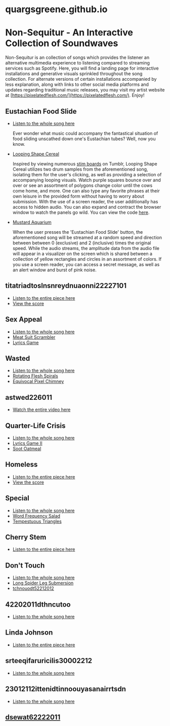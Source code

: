 # quargsgreene.github.io

Non-Sequitur - An Interactive Collection of Soundwaves
===================================

Non-Sequitur is an collection of songs which provides the listener an alternative multimedia experience to listening compared to streaming services such as Spotify. Here, you will find a landing page for interactive installations and generative visuals sprinkled throughout the song collection. For alternate versions of certain installations accompanied by less explanation, along with links to other social media platforms and updates regarding traditional music releases, you may visit my artist website at [https://pixelatedflesh.com/](https://pixelatedflesh.com/). Enjoy!

Eustachian Food Slide 
---------------------
* [Listen to the whole song here](https://www.dropbox.com/s/5btburvpop4sp0n/Eustachian%20Food%20Slide%202%2048k%2010192022.mp3?dl=0)

  Ever wonder what music could accompany the fantastical situation of food sliding unscathed down one's Eustachian tubes?
  Well, now you know.

* [Looping Shape Cereal](https://quargsgreene.github.io/Looping-Shape-Cereal/)

  Inspired by viewing numerous [stim boards](https://www.yourdictionary.com/stim-board) on Tumblr, Looping Shape Cereal utilizes two drum samples from the   aforementioned song, isolating them for the user's clicking, as well as providing a selection of accompanying looping visuals.
  Watch purple squares bounce over and over or see an assortment of polygons change color until the cows come home, and more. One can also type any           favorite phrases at their own leisure in the provided form without having to worry about submission. With the use of a screen reader, the user
  additionally has access to hidden audio. You can also expand and contract the browser window to watch the panels go wild. 
  You can view the code [here](https://github.com/quargsgreene/Looping-Shape-Cereal).
  
* [Mustard Aquarium](https://quargsgreene.github.io/Mustard-Aquarium/)

  When the user presses the 'Eustachian Food Slide' button, the aforementioned song will be streamed at a random speed and direction between between        0 (exclusive) and 2 (inclusive) times the original speed. While the audio streams, the amplitude data from the audio file will appear
  in a visualizer on the screen which is shared between a collection of yellow rectangles and circles in an assortment of colors.
  If you use a screen reader, you can access a secret message, as well as an alert window and burst of pink noise.

titatriadtoslnsnreydnuaonni22227101
------------------------------------
* [Listen to the entire piece here](https://www.youtube.com/watch?v=MgWBTjZ3WhU)
* [View the score](https://www.dropbox.com/s/r4exdzlz0vmd0g2/titatriadtoslnsnreydnuaonni22227101.pdf?dl=0)

Sex Appeal
----------
* [Listen to the whole song here](https://www.dropbox.com/s/b0dlzv3la4cv7tb/Sex%20Appeal%20-%20MASTER.mp3?dl=0)
* [Meat Suit Scrambler](https://quargsgreene.github.io/meat-suit-scrambler/dist/index.html)
* [Lyrics Game](https://quargsgreene.github.io/Lyrics-Game/)

Wasted
------
* [Listen to the whole song here](https://www.dropbox.com/s/norm89no5cfhdnn/Wasted%20Mix%2011182022.mp3?dl=0)
* [Rotating Flesh Spirals](https://quargsgreene.github.io/rotating-flesh-spirals/)
* [Equivocal Pixel Chimney](https://quargsgreene.github.io/equivocal-pixel-chimney/dist/index.html)

astwed226011
------------
* [Watch the entire video here](https://youtu.be/T9q97PY4oRA)

Quarter-Life Crisis
-------------------
* [Listen to the whole song here](https://www.dropbox.com/s/5721119i0h3dsx4/Quarter-life%20Crisis%20v2%20reference.mp3?dl=0)
* [Lyrics Game II](https://quargsgreene.github.io/Lyrics-Game-II/)
* [Soot Oatmeal](https://quargsgreene.github.io/Soot-Oatmeal/)

Homeless
--------
* [Listen to the entire piece here](https://www.dropbox.com/s/ztpmuyrl7o2eypm/Homeless%20-%20Mya.mp3?dl=0)
* [View the score](https://www.dropbox.com/s/e78f8l24oq6mmnq/Homeless%20Final%201-2.pdf?dl=0)

Special
-------
* [Listen to the whole song here](https://www.dropbox.com/s/u3tsvszdcj5so5i/Special%2011262022.mp3?dl=0)
* [Word Frequency Salad](https://quargsgreene.github.io/word-frequency-salad/)
* [Tempestuous Triangles](https://quargsgreene.github.io/tempestuous-triangles/)

Cherry Stem
-----------
* [Listen to the entire piece here](https://www.dropbox.com/s/850hjqyc14wbkfp/01022021%20Quargs%20Greene%20Cherry%20Stem%2015%20s%209%20.wav?dl=0)

Don't Touch
-----------
* [Listen to the whole song here](https://www.dropbox.com/s/l8irhx3ns0i6dyn/Don%27t%20Touch%20v2%2011262022.mp3?dl=0)
* [Long Spider Leg Submersion](https://quargsgreene.github.io/long-spider-leg-submersion/)
* [tchnouodt52212012](https://quargsgreene.github.io/tchnouodt52212012/)

42202011dthncutoo
-----------------
* [Listen to the whole song here](https://youtu.be/ENsHo1oKV6E)

Linda Johnson
-------------
* [Listen to the entire piece here](https://www.dropbox.com/s/jff72fusnpbhl58/Linda%20Johnson%20-%207_31_17%2C%205.21%20PM.mp3?dl=0)

srteeqifaruricilis30002212
--------------------------
* [Listen to the whole song here](https://youtu.be/6-FTHxcC1cc)

23012112ittenidtinnoouyasanairrtsdn
-----------------------------------
* [Listen to the whole song here](https://youtu.be/E9RITuYATP4)

[dsewat62222011](https://quargsgreene.github.io/dsewat62222011/)
----------------------------------------------------------------

